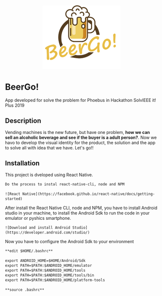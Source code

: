 <p align="center">
  <img src="./src/images/BeerGo!.png" width=256 title="BeerGo!">
</p>

# BeerGo!
App developed for solve the problem for Phoebus in Hackathon SolvIEEE it! Plus 2019

## Description

Vending machines is the new future, but have one problem, **how we can sell an alcoholic beverage and see if the buyer is a adult person?**. Now we havo to develop the visual identity for the product, the solution and the app to solve all with idea that we have. Let's go!!

## Installation

This project is dveloped using React Native.

```
Do the process to instal react-native-cli, node and NPM

![React Native](https://facebook.github.io/react-native/docs/getting-started)
```

After install the React Native CLI, node and NPM, you have to install Android studio in your machine, to install the Android Sdk to run the code in your emulator or pyshics smartphone.

```
![Download and install Android Studio](https://developer.android.com/studio/)
```

Now you have to configure the Android Sdk to your environment

```
**edit $HOME/.bashrc**

export ANDROID_HOME=$HOME/Android/Sdk
export PATH=$PATH:$ANDROID_HOME/emulator
export PATH=$PATH:$ANDROID_HOME/tools
export PATH=$PATH:$ANDROID_HOME/tools/bin
export PATH=$PATH:$ANDROID_HOME/platform-tools

**source .bashrc**
```